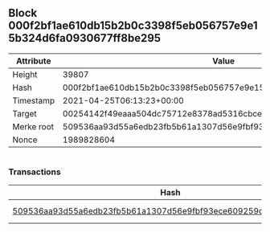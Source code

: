 ## Block 000f2bf1ae610db15b2b0c3398f5eb056757e9e15b324d6fa0930677ff8be295

Attribute | Value
--- | ---
Height | 39807
Hash | 000f2bf1ae610db15b2b0c3398f5eb056757e9e15b324d6fa0930677ff8be295
Timestamp | 2021-04-25T06:13:23+00:00
Target | 00254142f49eaaa504dc75712e8378ad5316cbcead634704b3734b6271167cc4
Merke root | 509536aa93d55a6edb23fb5b61a1307d56e9fbf93ece609259cc1b74e917ecb1
Nonce | 1989828604

```

```

### Transactions

Hash | Amount
--- | ---
[509536aa93d55a6edb23fb5b61a1307d56e9fbf93ece609259cc1b74e917ecb1](509536aa93d55a6edb23fb5b61a1307d56e9fbf93ece609259cc1b74e917ecb1.md) | 10.00000000 SKEPTI 
